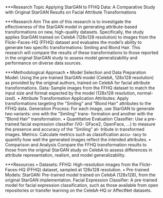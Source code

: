 ***Research Topic
Applying StarGAN to FFHQ Data: A Comparative Study with Original StarGAN Results
on Facial Attribute Transformations

***Research Aim
The aim of this research is to investigate the effectiveness of the StarGAN model in
generating attribute-based transformations on new, high-quality datasets.
Specifically, the study applies StarGAN trained on CelebA (128x128 resolution) to images from the
Flickr-Faces-HQ (FFHQ) dataset and evaluates the model’s ability to generate two specific
transformations: Smiling and Blond Hair.
This research will compare the results of these transformations to those reported in the original StarGAN study to assess model
generalizability and performance on diverse data sources.

***Methodological Approach
• Model Selection and Data Preparation Model: Using the pre-trained StarGAN model
(CelebA, 128x128 resolution) as provided by the original authors, trained on CelebA
for facial attribute transformations. Data: Sample images from the FFHQ dataset to
match the input size and format expected by the model (128x128 resolution, normal-
ized).
• Attribute Transformation Application Attributes: Apply transformations targeting
the "Smiling" and "Blond Hair" attributes to the FFHQ data. Generation Process:
For each image, use StarGAN to generate two variants: one with the "Smiling" trans-
formation and another with the "Blond Hair" transformation.
• Quantitative Evaluation Classifier: Use a pre-trained facial expression classifier (VG-
GFace2, OpenFace, ...) to measure the presence and accuracy of the "Smiling" at-
tribute in transformed images. Metrics: Calculate metrics such as classification accu-
racy to quantify how well the generated images reflect the intended attributes.
• Comparison and Analysis Compare the FFHQ transformation results to those from the
original StarGAN study on CelebA to assess differences in attribute representation,
realism, and model generalizability.

***Resources
• Datasets: FFHQ: High-resolution images from the Flickr-Faces-HQ (FFHQ) dataset,
sampled at 128x128 resolution.
• Pre-trained Models: StarGAN: Pre-trained model trained on CelebA (128x128), from
the original StarGAN implementation. Facial Expression Classifier: A pre-trained
model for facial expression classification, such as those available from open repositories
or transfer learning on the CelebA-HQ or AffectNet datasets.
